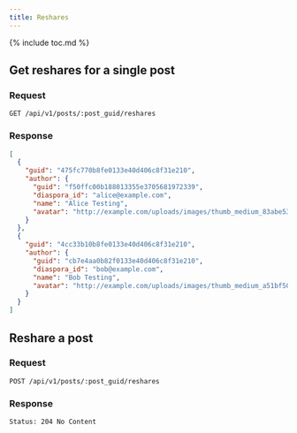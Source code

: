 ```yaml
---
title: Reshares
---
```


{% include toc.md %}

## Get reshares for a single post

### Request

~~~
GET /api/v1/posts/:post_guid/reshares
~~~

### Response

~~~json
[
  {
    "guid": "475fc770b8fe0133e40d406c8f31e210",
    "author": {
      "guid": "f50ffc00b188013355e3705681972339",
      "diaspora_id": "alice@example.com",
      "name": "Alice Testing",
      "avatar": "http://example.com/uploads/images/thumb_medium_83abe5319ef830c2bd84.jpg"
    }
  },
  {
    "guid": "4cc33b10b8fe0133e40d406c8f31e210",
    "author": {
      "guid": "cb7e4aa0b82f0133e40d406c8f31e210",
      "diaspora_id": "bob@example.com",
      "name": "Bob Testing",
      "avatar": "http://example.com/uploads/images/thumb_medium_a51bf501fe86c198c0b1.jpg"
    }
  }
]
~~~

## Reshare a post

### Request

~~~
POST /api/v1/posts/:post_guid/reshares
~~~

### Response

~~~
Status: 204 No Content
~~~
